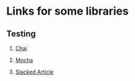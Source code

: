 # Links for some libraries

## Testing

1. [Chai](https://www.chaijs.com/)

2. [Mocha](https://mochajs.org/)

3. [Slacked Article](https://www.codementor.io/etharalali/js-testing-with-mocha-101-7mm3pmhoi)